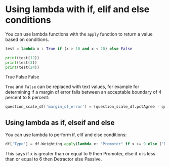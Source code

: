 # Using lambda with if, elif and else conditions

You can use lambda functions with the `apply` function to return a value based on conditions.

```python
test = lambda x : True if (x > 10 and x < 20) else False

print(test(12))
print(test(3))
print(test(24))
```

True
False
False

`True` and `False` can be replaced with text values, for example for determining if a margin of error falls between an acceptable boundary of 4 percent  to 8 percent:

```python
question_scale_df['margin_of_error'] = (question_scale_df.pctAgree - question_scale_df.ci_lower).apply(lambda x: 'acceptable' if (x >= 4.0 and x <=8.0) else 'not acceptable')
```

## Using lambda as if, elseif and else

You can use lambda to perform if, elif and else conditions:

```python
df['Type'] = df.Weighting.apply(lambda x: "Promoter" if x >= 9 else ("Detractor" if x <= 6 else "Passive"))
```

This says if x is greater than or equal to 9 then Promoter, else if x is less than or equal to 6 then Detractor else Passive.
